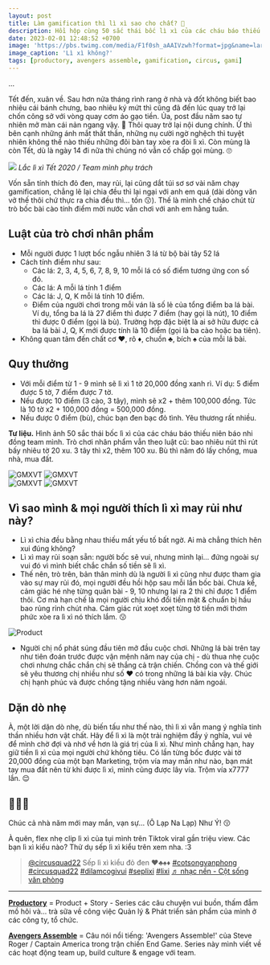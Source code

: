 ```yaml
---
layout: post
title: Làm gamification thì lì xì sao cho chất? 🧧
description: Hồi hộp cùng 50 sắc thái bốc lì xì của các cháu báo thiếu niên báo nhi đồng team mình nhé.
date: 2023-02-01 12:48:52 +0700
image: 'https://pbs.twimg.com/media/F1f0sh_aAAIVzwh?format=jpg&name=large'
image_caption: 'Lì xì không?'
tags: [productory, avengers assemble, gamification, circus, gami]
---
```


...

Tết đến, xuân về. Sau hơn nửa tháng rình rang ở nhà và đốt không biết bao nhiêu cái bánh chưng, bao nhiêu ký mứt thì cũng đã đến lúc quay trở lại chốn công sở với vòng quay cơm áo gạo tiền. Ủa, post đầu năm sao tự nhiên mở màn cái nản ngang vậy. 🤧 Thôi quay trở lại nội dung chính. Ừ thì bên cạnh những ánh mắt thất thần, những nụ cười ngờ nghệch thì tuyệt nhiên không thể nào thiếu những đôi bàn tay xòe ra đòi lì xì. Còn mùng là còn Tết, dù là ngày 14 đi nữa thì chúng nó vẫn cố chấp gọi mùng. 🙄

![](https://pbs.twimg.com/media/F1f00npakAEGW0f?format=jpg&name=medium)
<em>Lắc lì xì Tết 2020 / Team mình phụ trách</em>

Vốn sẵn tính thích đỏ đen, may rủi, lại cũng dắt túi sơ sơ vài năm chạy gamification, chẳng lẽ lại chia đều thì lại ngại với anh em quá (dài dòng văn vở thế thôi chứ thực ra chia đều thì... tốn 😗). Thế là mình chế cháo chút từ trò bốc bài cào tính điểm mời nước vẫn chơi với anh em hằng tuần.



## Luật của trò chơi nhân phẩm

- Mỗi người được 1 lượt bốc ngẫu nhiên 3 lá từ bộ bài tây 52 lá 
- Cách tính điểm như sau:
    - Các lá: 2, 3, 4, 5, 6, 7, 8, 9, 10 mỗi lá có số điểm tương ứng con số đó.
    - Các lá: A mỗi lá tính 1 điểm
    - Các lá: J, Q, K mỗi lá tính 10 điểm.
    - Điểm của người chơi trong mỗi ván là số lẻ của tổng điểm ba lá bài. Ví dụ, tổng ba lá là 27 điểm thì được 7 điểm (hay gọi là nút), 10 điểm thì được 0 điểm (gọi là bù). Trường hợp đặc biệt là ai sở hữu được cả ba lá bài J, Q, K mới được tính là 10 điểm (gọi là ba cào hoặc ba tiên).
- Không quan tâm đến chất cơ ♥️, rô ♦️, chuồn ♣️, bích ♠️ của mỗi lá bài.



## Quy thưởng

- Với mỗi điểm từ 1 - 9 mình sẽ lì xì 1 tờ 20,000 đồng xanh rì. Ví dụ: 5 điểm được 5 tờ, 7 điểm được 7 tờ.
- Nếu được 10 điểm (3 cào, 3 tây), mình sẽ x2 + thêm 100,000 đồng. Tức là 10 tờ x2 + 100,000 đồng = 500,000 đồng.
- Nếu được 0 điểm (bù), chúc bạn đen bạc đỏ tình. Yêu thương rất nhiều.

**Tư liệu.** Hình ảnh 50 sắc thái bốc lì xì của các cháu báo thiếu niên báo nhi đồng team mình. Trò chơi nhân phẩm vẫn theo luật cũ: bao nhiêu nút thì rút bấy nhiêu tờ 20 xu. 3 tây thì x2, thêm 100 xu. Bù thì năm đó lấy chồng, mua nhà, mua đất. 

<div class="gallery-box">
  <div class="gallery">
    <img src="https://pbs.twimg.com/media/F1f0I7_aIAAf5HF?format=jpg&name=medium" loading="lazy" alt="GMXVT">
    <img src="https://pbs.twimg.com/media/F5RpxbYaQAAp3UC?format=jpg&name=medium" loading="lazy" alt="GMXVT">
  </div>
</div>
<div class="gallery-box">
  <div class="gallery">
    <img src="https://pbs.twimg.com/media/F1f0Lz-aEAEFJFX?format=jpg&name=medium" loading="lazy" alt="GMXVT">
    <img src="https://pbs.twimg.com/media/F1f0N1DaUAAzvyW?format=jpg&name=medium" loading="lazy" alt="GMXVT">
  </div>
</div>



## Vì sao mình & mọi người thích lì xì may rủi như này?

- Lì xì chia đều bằng nhau thiếu mất yếu tố bất ngờ. Ai mà chẳng thích hên xui đúng không?
- Lì xì may rủi soạn sẵn: người bốc sẽ vui, nhưng mình lại... đứng ngoài sự vui đó vì mình biết chắc chắn số tiền sẽ lì xì.
- Thế nên, trò trên, bản thân mình dù là người lì xì cũng như được tham gia vào sự may rủi đó, mọi người đều hồi hộp sau mỗi lần bốc bài. Chưa kể, cảm giác hé nhẹ từng quân bài - 9, 10 nhưng lại ra 2 thì chỉ được 1 điểm thôi. Cơ mà hạn chế là mọi người chịu khó đổi tiền mặt & chuẩn bị hầu bao rủng rỉnh chút nha. Cảm giác rút xoẹt xoẹt từng tờ tiền mới thơm phức xòe ra lì xì nó thích lắm. 😗


<div class="gallery-box">
  <div class="gallery">
    <img src="https://pbs.twimg.com/media/F1f0hbGagAA90wO?format=jpg&name=medium" loading="lazy" alt="Product">
  </div>

- Người chị nổ phát súng đầu tiên mở đầu cuộc chơi. Những lá bài trên tay như tiên đoán trước được vận mệnh năm nay của chị - dù thua nhẹ cuộc chơi nhưng chắc chắn chị sẽ thắng cả trận chiến. Chồng con và thế giới sẽ yêu thương chị nhiều như số ♥ có trong những lá bài kia vậy. Chúc chị hạnh phúc và được chồng tặng nhiều vàng hơn năm ngoái. 



## Dặn dò nhẹ 

À, một lời dặn dò nhẹ, dù biến tấu như thế nào, thì lì xì vẫn mang ý nghĩa tinh thần nhiều hơn vật chất. Hãy để lì xì là một trải nghiệm đầy ý nghĩa, vui vẻ để mình chờ đợi và nhớ về hơn là giá trị của lì xì. Như mình chẳng hạn, hay giữ tiền lì xì của mọi người chứ không tiêu. Có lần từng bốc được vài tờ 20,000 đồng của một bạn Marketing, trộm vía may mắn như nào, bạn mát tay mua đất nên từ khi được lì xì, mình cũng được lây vía. Trộm vía x7777 lần. 😌


## 🧧🌸🌼

Chúc cả nhà năm mới may mắn, vạn sự... (Ô Lạp Na Lạp) Như Ý! 😗

À quên, flex nhẹ clip lì xì của tụi mình trên Tiktok viral gần triệu view. Các bạn lì xì kiểu nào? Thử dụ sếp lì xì kiểu trên xem nha. :3

<blockquote class="tiktok-embed" cite="https://www.tiktok.com/@circusquad22/video/7195603610397379845" data-video-id="7195603610397379845" style="max-width: 605px;min-width: 325px;" > <section> <a target="_blank" title="@circusquad22" href="https://www.tiktok.com/@circusquad22?refer=embed">@circusquad22</a> Sếp lì xì kiểu đỏ đen ♥️♣️♠️♦️ <a title="cotsongvanphong" target="_blank" href="https://www.tiktok.com/tag/cotsongvanphong?refer=embed">#cotsongvanphong</a> <a title="circusquad22" target="_blank" href="https://www.tiktok.com/tag/circusquad22?refer=embed">#circusquad22</a> <a title="dilamcogivui" target="_blank" href="https://www.tiktok.com/tag/dilamcogivui?refer=embed">#dilamcogivui</a> <a title="seplixi" target="_blank" href="https://www.tiktok.com/tag/seplixi?refer=embed">#seplixi</a> <a title="lixi" target="_blank" href="https://www.tiktok.com/tag/lixi?refer=embed">#lixi</a> <a target="_blank" title="♬ nhạc nền  - Cột sống văn phòng" href="https://www.tiktok.com/music/nhạc-nền-Cột-sống-văn-phòng-7195603609755716358?refer=embed">♬ nhạc nền  - Cột sống văn phòng</a> </section> </blockquote> <script async src="https://www.tiktok.com/embed.js"></script>


___


**[Productory](/tags/?tag=productory)** = Product + Story - Series các câu chuyện vui buồn, thấm đẫm mồ hôi và... trà sữa về công việc Quản lý & Phát triển sản phẩm của mình ở các công ty, tổ chức.

**[Avengers Assemble](/tags/?tag=avengers+assemble)** = Câu nói nổi tiếng: 'Avengers Assemble!' của Steve Roger / Captain America trong trận chiến End Game. Series này mình viết về các hoạt động team up, build culture & engage với team.